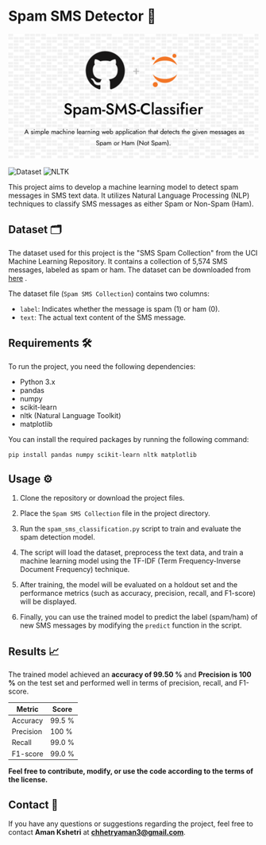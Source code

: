 # Spam SMS Detector 🔎

![ML](/Spam-SMS-Classifier.png)

![Dataset](https://img.shields.io/badge/Dataset-Kaggle-blue.svg) ![NLTK](https://img.shields.io/badge/Library-sklearn-orange.svg)

This project aims to develop a machine learning model to detect spam messages in SMS text data. It utilizes Natural Language Processing (NLP) techniques to classify SMS messages as either Spam or Non-Spam (Ham).

## Dataset 🗂️

The dataset used for this project is the "SMS Spam Collection" from the UCI Machine Learning Repository. It contains a collection of 5,574 SMS messages, labeled as spam or ham. The dataset can be downloaded from [here](https://archive.ics.uci.edu/dataset/228/sms+spam+collection "Spam SMS Collection Dataset")
.

The dataset file (`Spam SMS Collection`) contains two columns:
- `label`: Indicates whether the message is spam (1) or ham (0).
- `text`: The actual text content of the SMS message.

## Requirements 🛠️

To run the project, you need the following dependencies:
- Python 3.x
- pandas
- numpy
- scikit-learn
- nltk (Natural Language Toolkit)
- matplotlib

You can install the required packages by running the following command:

```
pip install pandas numpy scikit-learn nltk matplotlib
```

## Usage ⚙️

1. Clone the repository or download the project files.

2. Place the `Spam SMS Collection` file in the project directory.

3. Run the `spam_sms_classification.py` script to train and evaluate the spam detection model.

4. The script will load the dataset, preprocess the text data, and train a machine learning model using the TF-IDF (Term Frequency-Inverse Document Frequency) technique.

5. After training, the model will be evaluated on a holdout set and the performance metrics (such as accuracy, precision, recall, and F1-score) will be displayed.

6. Finally, you can use the trained model to predict the label (spam/ham) of new SMS messages by modifying the `predict` function in the script.


## Results 📈

The trained model achieved an **accuracy of 99.50 %** and **Precision is 100 %** on the test set and performed well in terms of precision, recall, and F1-score.

| Metric     | Score |
|------------|-------|
| Accuracy   | 99.5 %   |
| Precision | 100 %   |
| Recall     | 99.0 %   |
| F1-score   | 99.0 %   |

**Feel free to contribute, modify, or use the code according to the terms of the license.**

## Contact 📩

If you have any questions or suggestions regarding the project, feel free to contact **Aman Kshetri** at **chhetryaman3@gmail.com**.